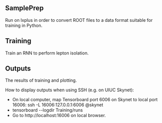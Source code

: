 ## SamplePrep

Run on lxplus in order to convert ROOT files to a data format suitable for training in Python.

## Training

Train an RNN to perform lepton isolation.

## Outputs

The results of training and plotting.

How to display outputs when using SSH (e.g. on UIUC Skynet):
* On local computer, map Tensorboard port 6006 on Skynet to local port 16006:
ssh -L 16006:127.0.0.1:6006 <user>@skynet
* tensorboard --logdir Training/runs
* Go to http://localhost:16006 on local browser.
